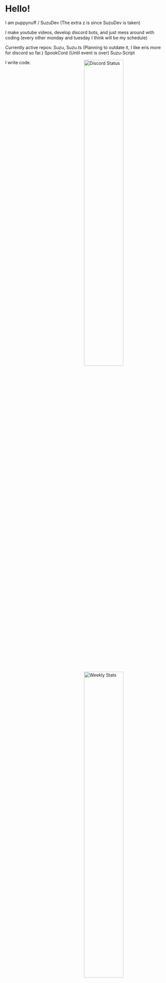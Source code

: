 # Hello!
I am puppynuff / SuzuDev (The extra z is since SuzuDev is taken)

I make youtube videos, develop discord bots, and just mess around with coding (every other monday and tuesday I think will be my schedule)

Currently active repos:
Suzu, Suzu.ts (Planning to outdate it, I like eris more for discord so far.)
SpookCord (Until event is over)
Suzu-Script

<a href="https://discord.com/users/869841584378748938" target="_blank">
	<img width="50%" align="right" alt="Discord Status" src="https://lanyard.cnrad.dev/api/869841584378748938?bg=1f1f1f&borderRadius=5px">
</a>
<a href="https://wakatime.com/@SuzzuDev" target="_blank">
	<img width="50%" align="right" alt="Weekly Stats" src="https://github-readme-stats.vercel.app/api/wakatime?username=SuzzuDev&border_radius=5px&theme=dark&bg_color=1f1f1f&border_color=1f1f1f&icon_color=58a6ff&show_icons=true&disable_animations=true&custom_title=Weekly%20Stats">
</a>

<a href="https://github-readme-stats.vercel.app/api?username=Suzzudev)](https://github.com/anuraghazra/github-readme-stats" target="_blank">
	<img width="50%" align="right" alt="Discord Status" src="https://github-readme-stats.vercel.app/api?username=Suzzudev)](https://github.com/anuraghazra/github-readme-stats">
</a>

I write code.
